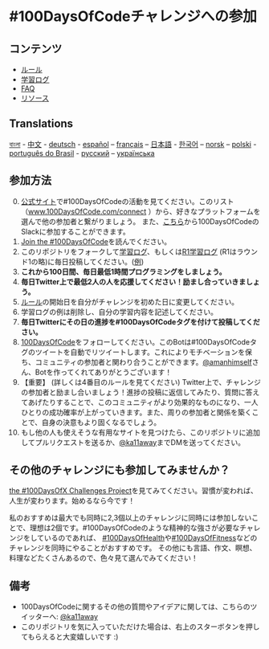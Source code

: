 # #100DaysOfCodeチャレンジへの参加

## コンテンツ

* [ルール](rules.md)
* [学習ログ](log.md)
* [FAQ](FAQ.md)
* [リソース](resources.md)

## Translations
[বাংলা](../bn/README.md) - [中文](../ch/README.md) - [deutsch](../de/README.md) - [español](../es/README.md) – [français](../fr/FAQ-fr.md) – [日本語](../ja/README.md) - [한국어](../ko/README-ko.md) – [norsk](../no/README.md) –  [polski](../pl/README.md) - [português do Brasil](../pt-br/LEIAME.md) - [русский](../ru/README-ru.md) – [українська](../ua/README-ua.md)

## 参加方法

0.  [公式サイト](http://100daysofcode.com/)で#100DaysOfCodeの活動を見てください。このリスト（www.100DaysOfCode.com/connect ）から、好きなプラットフォームを選んで他の参加者と繋がりましょう。
    また、[こちら](https://join.slack.com/t/100xcode/shared_invite/enQtNzQwMzIwMzQxODc5LWQwMjU5Mjg0N2ZiMzIzYzJiZmE0YjNiYTBiZDBjNjlkNjBmMTYxNDBmNmE2YmE2YzY4NTgzY2Y5NDQxNWY5ZDM)から100DaysOfCodeのSlackに参加することができます。
1.  [Join the #100DaysOfCode](https://medium.freecodecamp.com/join-the-100daysofcode-556ddb4579e4)を読んでください。
1.  このリポジトリをフォークして[学習ログ](log.md)、もしくは[R1学習ログ](r1-log.md) (R1はラウンド1の略)に毎日投稿してください。([例](https://github.com/Kallaway/100-days-kallaway-log))
1.  **これから100日間、毎日最低1時間プログラミングをしましょう。**
1.  **毎日Twitter上で最低2人の人を応援してください！励まし合っていきましょう。**
1.  [ルール](rules.md)の開始日を自分がチャレンジを初めた日に変更してください。
1.  学習ログの例は削除し、自分の学習内容を記述してください。
1.  **毎日Twitterにその日の進捗を#100DaysOfCodeタグを付けて投稿してください。**
1.  [100DaysOfCode](https://twitter.com/_100DaysOfCode)をフォローしてください。このBotは#100DaysOfCodeタグのツイートを自動でリツイートします。これによりモチベーションを保ち、コミュニティの参加者と関わり合うことができます。[@amanhimself](https://twitter.com/amanhimself)さん、Botを作ってくれてありがとうございます！
1.  【重要】 (詳しくは4番目のルールを見てください) Twitter上で、チャレンジの参加者と励まし合いましょう！進捗の投稿に返信してみたり、質問に答えてあげたりすることで、このコミュニティがより効果的なものになり、一人ひとりの成功確率が上がっていきます。また、周りの参加者と関係を築くことで、自身の決意もより固くなるでしょう。
1.  もし他の人も使えそうな有用なサイトを見つけたら、このリポジトリに追加してプルリクエストを送るか、[@ka11away](https://twitter.com/ka11away)までDMを送ってください。

## その他のチャレンジにも参加してみませんか？

[the #100DaysOfX Challenges Project](http://100daysofx.com/)を見てみてください。習慣が変われば、人生が変わります。始めるなら今です！

私のおすすめは最大でも同時に2,3個以上のチャレンジに同時には参加しないことで、理想は2個です。#100DaysOfCodeのような精神的な強さが必要なチャレンジをしているのであれば、 [#100DaysOfHealth](http://100daysofx.com/where-x-is/health/)や[#100DaysOfFitness](http://100daysofx.com/challenges/)などのチャレンジを同時にやることがおすすめです。
その他にも言語、作文、瞑想、料理などたくさんあるので、色々見て選んでみてください！

## 備考

* 100DaysOfCodeに関するその他の質問やアイデアに関しては、こちらのツイッターへ: [@ka11away](https://twitter.com/ka11away)
* このリポジトリを気に入っていただけた場合は、右上のスターボタンを押してもらえると大変嬉しいです :)

